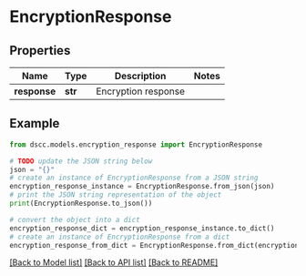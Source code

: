 # EncryptionResponse


## Properties

Name | Type | Description | Notes
------------ | ------------- | ------------- | -------------
**response** | **str** | Encryption response | 

## Example

```python
from dscc.models.encryption_response import EncryptionResponse

# TODO update the JSON string below
json = "{}"
# create an instance of EncryptionResponse from a JSON string
encryption_response_instance = EncryptionResponse.from_json(json)
# print the JSON string representation of the object
print(EncryptionResponse.to_json())

# convert the object into a dict
encryption_response_dict = encryption_response_instance.to_dict()
# create an instance of EncryptionResponse from a dict
encryption_response_from_dict = EncryptionResponse.from_dict(encryption_response_dict)
```
[[Back to Model list]](../README.md#documentation-for-models) [[Back to API list]](../README.md#documentation-for-api-endpoints) [[Back to README]](../README.md)



